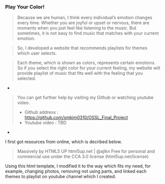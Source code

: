 ### Play Your Color!

>Because we are human, I think every individual’s emotion changes every time. Whether you are joyful or upset or nervous, there are moments when you just feel like listening to the music. But sometimes, it is not easy to find music that matches with your current emotion.

>So, I developed a website that recommends playlists for themes which user selects.

>Each theme, which is shown as colors, represents certain emotions.
So if you select the right color for your current feeling, my website will provide playlist of music that fits well with the feeling that you selected.

- 

>You can get further help by visiting my Github or watching youtube video.
> - Github address : https://github.com/smkim0310/OSSL_Final_Project
> - Youtube video : TBD

- 

I first got resources from online, which is decribed below.
>Massively by HTML5 UP
>html5up.net | @ajlkn
>Free for personal and commercial use under the CCA 3.0 license (html5up.net/license)

Using this html template, I modified it to the way which fits my need, for example, changing photos, removing not using parts, and linked each themes to playlist on youtube channel which I created.
